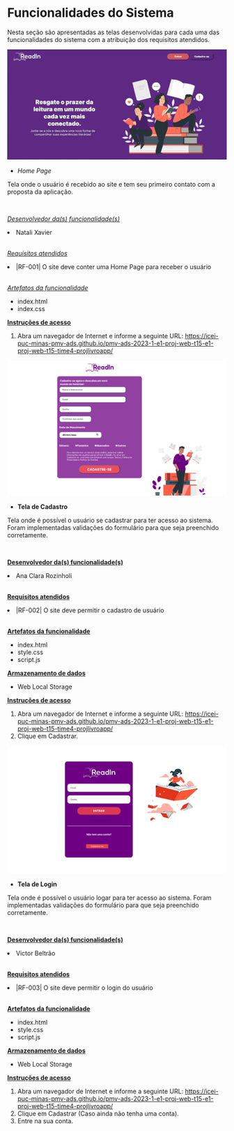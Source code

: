 # Funcionalidades do Sistema
Nesta seção são apresentadas as telas desenvolvidas para cada uma das funcionalidades do sistema com a atribuição dos requisitos atendidos.

![image](/docs/img/homepage.png)
- *Home Page*

Tela onde o usuário é recebido ao site e tem seu primeiro contato com a proposta da aplicação.

<br>

<u>*Desenvolvedor da(s) funcionalidade(s)*</u>

<li>Natali Xavier</li>

<br>

<u>*Requisitos atendidos*</u>

<li>|RF-001| O site deve conter uma Home Page para receber o usuário</li>

<br>

<u>*Artefatos da funcionalidade*</u>

- index.html
- index.css

<u>**Instruções de acesso**</u>

1. Abra um navegador de Internet e informe a seguinte URL: https://icei-puc-minas-pmv-ads.github.io/pmv-ads-2023-1-e1-proj-web-t15-e1-proj-web-t15-time4-projlivroapp/

![image](/docs/img/cadastro.png)
- **Tela de Cadastro**

Tela onde é possível o usuário se cadastrar para ter acesso ao sistema. Foram implementadas validações do formulário para que seja preenchido corretamente.

<br>

<u>**Desenvolvedor da(s) funcionalidade(s)**</u>

<li>Ana Clara Rozinholi</li>

<br>

<u>**Requisitos atendidos**</u>

<li>|RF-002| O site deve permitir o cadastro de usuário</li>

<br>

<u>**Artefatos da funcionalidade**</u>

- index.html
- style.css
- script.js

<u>**Armazenamento de dados**</u>

- Web Local Storage

<u>**Instruções de acesso**</u>

1. Abra um navegador de Internet e informe a seguinte URL: https://icei-puc-minas-pmv-ads.github.io/pmv-ads-2023-1-e1-proj-web-t15-e1-proj-web-t15-time4-projlivroapp/
2. Clique em Cadastrar.

![image](/docs/img/login.png)
- **Tela de Login**

Tela onde é possível o usuário logar para ter acesso ao sistema. Foram implementadas validações do formulário para que seja preenchido corretamente.

<br>

<u>**Desenvolvedor da(s) funcionalidade(s)**</u>

<li>Victor Beltrão</li>

<br>

<u>**Requisitos atendidos**</u>

<li>|RF-003| O site deve permitir o login do usuário</li>

<br>

<u>**Artefatos da funcionalidade**</u>

- index.html
- style.css
- script.js

<u>**Armazenamento de dados**</u>

- Web Local Storage

<u>**Instruções de acesso**</u>

1. Abra um navegador de Internet e informe a seguinte URL: https://icei-puc-minas-pmv-ads.github.io/pmv-ads-2023-1-e1-proj-web-t15-e1-proj-web-t15-time4-projlivroapp/
2. Clique em Cadastrar (Caso ainda não tenha uma conta).
3. Entre na sua conta.


